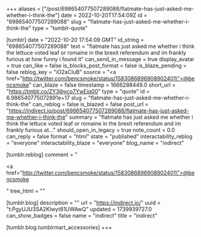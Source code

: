 +++
aliases = ["/post/698654077507289088/flatmate-has-just-asked-me-whether-i-think-the"]
date = 2022-10-20T17:54:09Z
id = "698654077507289088"
slug = "flatmate-has-just-asked-me-whether-i-think-the"
type = "tumblr-quote"

[tumblr]
date = "2022-10-20 17:54:09 GMT"
id_string = "698654077507289088"
text = "flatmate has just asked me whether i think the lettuce voted leaf or romaine in the brexit referendum and im frankly furious at how funny i found it"
can_send_in_message = true
display_avatar = true
can_like = false
is_blocks_post_format = false
is_blaze_pending = false
reblog_key = "iO2aCIuB"
source = "<a href=\"http://twitter.com/bencsmoke/status/1583086896908902401\">@bencsmoke</a>"
can_blaze = false
timestamp = 1666288449.0
short_url = "https://tmblr.co/ZY3jbyco7YwEiq00"
type = "quote"
id = 6.986540775072891e+17
slug = "flatmate-has-just-asked-me-whether-i-think-the"
can_reblog = false
is_blazed = false
post_url = "https://indirect.io/post/698654077507289088/flatmate-has-just-asked-me-whether-i-think-the"
summary = "flatmate has just asked me whether i think the lettuce voted leaf or romaine in the brexit referendum and im frankly furious at..."
should_open_in_legacy = true
note_count = 0.0
can_reply = false
format = "html"
state = "published"
interactability_reblog = "everyone"
interactability_blaze = "everyone"
blog_name = "indirect"

[tumblr.reblog]
comment = "<p><a href=\"http://twitter.com/bencsmoke/status/1583086896908902401\">@bencsmoke</a></p>"
tree_html = ""

[tumblr.blog]
description = ""
url = "https://indirect.io/"
uuid = "t:PgyUJU3SA2Klwyt81UWAwQ"
updated = 1739939727.0
can_show_badges = false
name = "indirect"
title = "indirect"

[tumblr.blog.tumblrmart_accessories]
+++
